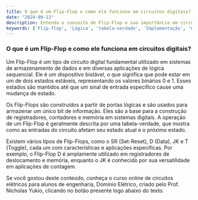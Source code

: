 ```yaml
---
title: O que é um Flip-Flop e como ele funciona em circuitos digitais?
date: "2024-09-13"
description: Entenda o conceito de Flip-Flop e sua importância em circuitos digitais.
keywords: ['Flip-flop', 'Lógica', 'tabela-verdade', 'Implementação', 'Circuito', 'Booleana']
---
```


### O que é um Flip-Flop e como ele funciona em circuitos digitais?

Um Flip-Flop é um tipo de circuito digital fundamental utilizado em sistemas de armazenamento de dados e em diversas aplicações de lógica sequencial. Ele é um dispositivo bistável, o que significa que pode estar em um de dois estados estáveis, representando os valores binários 0 e 1. Esses estados são mantidos até que um sinal de entrada específico cause uma mudança de estado.

Os Flip-Flops são construídos a partir de portas lógicas e são usados para armazenar um único bit de informação. Eles são a base para a construção de registradores, contadores e memória em sistemas digitais. A operação de um Flip-Flop é geralmente descrita por uma tabela-verdade, que mostra como as entradas do circuito afetam seu estado atual e o próximo estado.

Existem vários tipos de Flip-Flops, como o SR (Set-Reset), D (Data), JK e T (Toggle), cada um com características e aplicações específicas. Por exemplo, o Flip-Flop D é amplamente utilizado em registradores de deslocamento e memória, enquanto o JK é conhecido por sua versatilidade em aplicações de contagem.

Se você gostou deste conteúdo, conheça o curso online de circuitos elétricos para alunos de engenharia, Domínio Elétrico, criado pelo Prof. Nicholas Yukio, clicando no botão presente logo abaixo do texto.